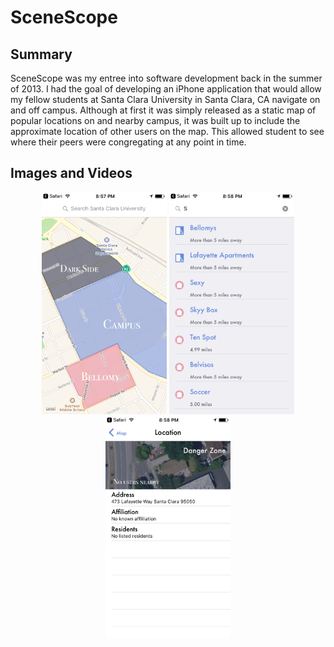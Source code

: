 SceneScope
==========

## Summary
SceneScope was my entree into software development back in the summer of 2013. I had the goal of developing an iPhone application that would allow my fellow students at Santa Clara University in Santa Clara, CA navigate on and off campus. Although at first it was simply released as a static map of popular locations on and nearby campus, it was built up to include the approximate location of other users on the map. This allowed student to see where their peers were congregating at any point in time.

## Images and Videos

<p align='center'>
  <img src='https://github.com/rileysparsons/scenescope/blob/master/Simulator%20Screen%20Shot%20Oct%2031%2C%202016%2C%208.57.28%20PM.png' width=200/> <img src='https://github.com/rileysparsons/scenescope/blob/master/Simulator%20Screen%20Shot%20Oct%2031%2C%202016%2C%208.58.31%20PM.png' width=200/> <img src='https://github.com/rileysparsons/scenescope/blob/master/Simulator%20Screen%20Shot%20Oct%2031%2C%202016%2C%208.58.13%20PM.png' width=200/> 
</p>
